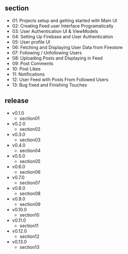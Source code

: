 ## section

- 01: Projects setup and getting started with Main UI
- 02: Creating Feed user Interface Programatically
- 03: User Authentication UI & ViewModels
- 04: Setting Up Firebase and User Authentication
- 05: User profile UI
- 06: Fetching and Displaying User Data from Firestore
- 07: Following / Unfollowing Users
- 08: Uploading Posts and Displaying in Feed
- 09: Post Comments
- 10: Post Likes
- 11: Notifications
- 12: User Feed with Posts From Followed Users
- 13: Bug fixed and Finishing Touches

## release

- v0.1.0
  - section01
- v0.2.0
  - section02
- v0.3.0
  - section03
- v0.4.0
  - section04
- v0.5.0
  - section05
- v0.6.0
  - section06
- v0.7.0
  - section07
- v0.8.0
  - section08
- v0.9.0
  - section09
- v0.10.0
  - section10
- v0.11.0
  - section11
- v0.12.0
  - section12
- v0.13.0
  - section13
